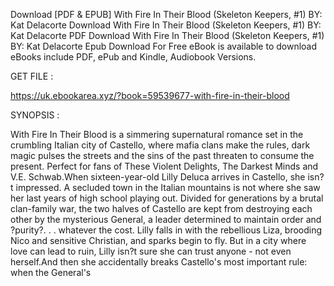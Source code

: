 Download [PDF & EPUB] With Fire In Their Blood (Skeleton Keepers, #1) BY: Kat Delacorte Download With Fire In Their Blood (Skeleton Keepers, #1) BY: Kat Delacorte PDF Download With Fire In Their Blood (Skeleton Keepers, #1) BY: Kat Delacorte Epub Download For Free eBook is available to download eBooks include PDF, ePub and Kindle, Audiobook Versions.

GET FILE :

https://uk.ebookarea.xyz/?book=59539677-with-fire-in-their-blood

SYNOPSIS : 

With Fire In Their Blood is a simmering supernatural romance set in the crumbling Italian city of Castello, where mafia clans make the rules, dark magic pulses the streets and the sins of the past threaten to consume the present. Perfect for fans of These Violent Delights, The Darkest Minds and V.E. Schwab.When sixteen-year-old Lilly Deluca arrives in Castello, she isn?t impressed. A secluded town in the Italian mountains is not where she saw her last years of high school playing out. Divided for generations by a brutal clan-family war, the two halves of Castello are kept from destroying each other by the mysterious General, a leader determined to maintain order and ?purity?. . . whatever the cost. Lilly falls in with the rebellious Liza, brooding Nico and sensitive Christian, and sparks begin to fly. But in a city where love can lead to ruin, Lilly isn?t sure she can trust anyone - not even herself.And then she accidentally breaks Castello's most important rule: when the General's 
